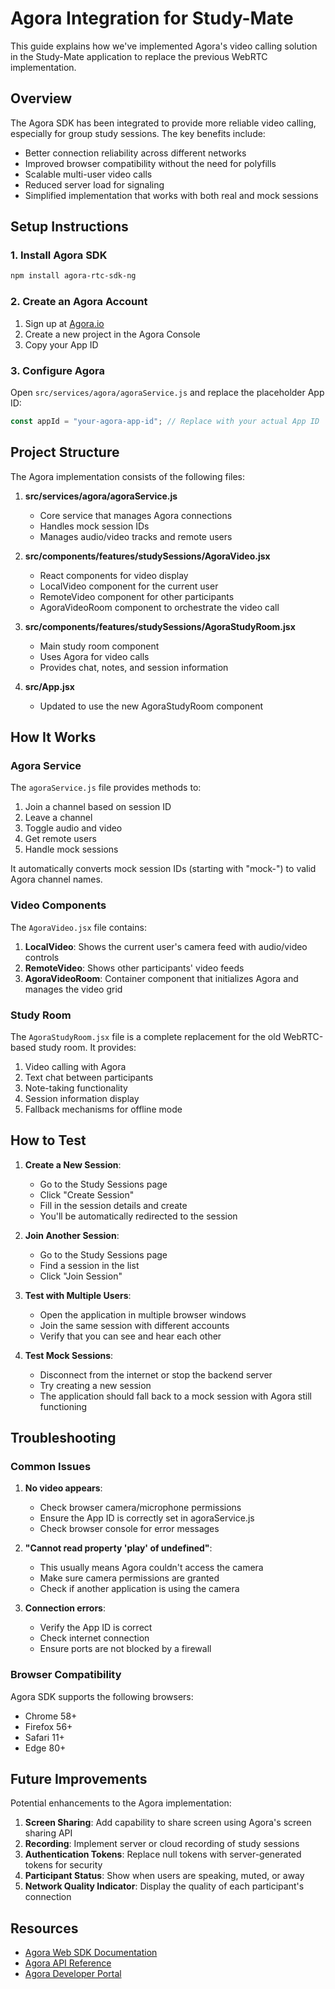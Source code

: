# Agora Integration for Study-Mate

This guide explains how we've implemented Agora's video calling solution in the Study-Mate application to replace the previous WebRTC implementation.

## Overview

The Agora SDK has been integrated to provide more reliable video calling, especially for group study sessions. The key benefits include:

- Better connection reliability across different networks
- Improved browser compatibility without the need for polyfills
- Scalable multi-user video calls
- Reduced server load for signaling
- Simplified implementation that works with both real and mock sessions

## Setup Instructions

### 1. Install Agora SDK

```bash
npm install agora-rtc-sdk-ng
```

### 2. Create an Agora Account

1. Sign up at [Agora.io](https://www.agora.io/)
2. Create a new project in the Agora Console
3. Copy your App ID

### 3. Configure Agora

Open `src/services/agora/agoraService.js` and replace the placeholder App ID:

```javascript
const appId = "your-agora-app-id"; // Replace with your actual App ID
```

## Project Structure

The Agora implementation consists of the following files:

1. **src/services/agora/agoraService.js**

   - Core service that manages Agora connections
   - Handles mock session IDs
   - Manages audio/video tracks and remote users

2. **src/components/features/studySessions/AgoraVideo.jsx**

   - React components for video display
   - LocalVideo component for the current user
   - RemoteVideo component for other participants
   - AgoraVideoRoom component to orchestrate the video call

3. **src/components/features/studySessions/AgoraStudyRoom.jsx**

   - Main study room component
   - Uses Agora for video calls
   - Provides chat, notes, and session information

4. **src/App.jsx**
   - Updated to use the new AgoraStudyRoom component

## How It Works

### Agora Service

The `agoraService.js` file provides methods to:

1. Join a channel based on session ID
2. Leave a channel
3. Toggle audio and video
4. Get remote users
5. Handle mock sessions

It automatically converts mock session IDs (starting with "mock-") to valid Agora channel names.

### Video Components

The `AgoraVideo.jsx` file contains:

1. **LocalVideo**: Shows the current user's camera feed with audio/video controls
2. **RemoteVideo**: Shows other participants' video feeds
3. **AgoraVideoRoom**: Container component that initializes Agora and manages the video grid

### Study Room

The `AgoraStudyRoom.jsx` file is a complete replacement for the old WebRTC-based study room. It provides:

1. Video calling with Agora
2. Text chat between participants
3. Note-taking functionality
4. Session information display
5. Fallback mechanisms for offline mode

## How to Test

1. **Create a New Session**:

   - Go to the Study Sessions page
   - Click "Create Session"
   - Fill in the session details and create
   - You'll be automatically redirected to the session

2. **Join Another Session**:

   - Go to the Study Sessions page
   - Find a session in the list
   - Click "Join Session"

3. **Test with Multiple Users**:

   - Open the application in multiple browser windows
   - Join the same session with different accounts
   - Verify that you can see and hear each other

4. **Test Mock Sessions**:
   - Disconnect from the internet or stop the backend server
   - Try creating a new session
   - The application should fall back to a mock session with Agora still functioning

## Troubleshooting

### Common Issues

1. **No video appears**:

   - Check browser camera/microphone permissions
   - Ensure the App ID is correctly set in agoraService.js
   - Check browser console for error messages

2. **"Cannot read property 'play' of undefined"**:

   - This usually means Agora couldn't access the camera
   - Make sure camera permissions are granted
   - Check if another application is using the camera

3. **Connection errors**:
   - Verify the App ID is correct
   - Check internet connection
   - Ensure ports are not blocked by a firewall

### Browser Compatibility

Agora SDK supports the following browsers:

- Chrome 58+
- Firefox 56+
- Safari 11+
- Edge 80+

## Future Improvements

Potential enhancements to the Agora implementation:

1. **Screen Sharing**: Add capability to share screen using Agora's screen sharing API
2. **Recording**: Implement server or cloud recording of study sessions
3. **Authentication Tokens**: Replace null tokens with server-generated tokens for security
4. **Participant Status**: Show when users are speaking, muted, or away
5. **Network Quality Indicator**: Display the quality of each participant's connection

## Resources

- [Agora Web SDK Documentation](https://docs.agora.io/en/video-calling/get-started/get-started-sdk)
- [Agora API Reference](https://api-ref.agora.io/en/video-sdk/web/4.x/index.html)
- [Agora Developer Portal](https://www.agora.io/en/developer-resources/)
